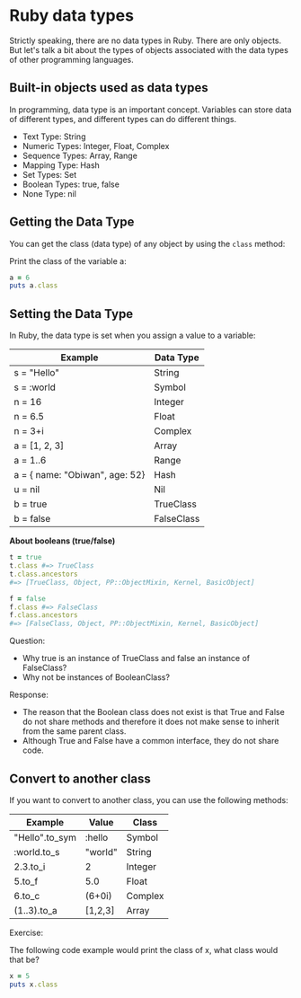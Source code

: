 
# Ruby data types

Strictly speaking, there are no data types in Ruby. There are only objects. But let's talk a bit about the types of objects associated with the data types of other programming languages.

## Built-in objects used as data types

In programming, data type is an important concept. Variables can store data of different types, and different types can do different things.

* Text Type: 	String
* Numeric Types: 	Integer, Float, Complex
* Sequence Types: Array, Range
* Mapping Type: Hash
* Set Types: Set
* Boolean Types: true, false
* None Type: nil

## Getting the Data Type

You can get the class (data type) of any object by using the `class` method:

Print the class of the variable a:

```ruby
a = 6
puts a.class
```

## Setting the Data Type

In Ruby, the data type is set when you assign a value to a variable:

| Example     | Data Type |
| ----------- | --------- |
| s = "Hello" | String  |
| s = :world  | Symbol  |
| n = 16      | Integer |
| n = 6.5     |	Float   |
| n = 3+i 	  | Complex | 	
| a = [1, 2, 3] | Array | 	
| a = 1..6      | Range |
| a = { name: "Obiwan", age: 52} | Hash |
| u = nil     | Nil |
| b = true    | TrueClass |
| b = false   | FalseClass |


**About booleans (true/false)**

```ruby
t = true
t.class #=> TrueClass
t.class.ancestors
#=> [TrueClass, Object, PP::ObjectMixin, Kernel, BasicObject]

f = false
f.class #=> FalseClass
f.class.ancestors
#=> [FalseClass, Object, PP::ObjectMixin, Kernel, BasicObject]
```

Question:
* Why true is an instance of TrueClass and false an instance of FalseClass?
* Why not be instances of BooleanClass?

Response:
* The reason that the Boolean class does not exist is that True and False do not share methods and therefore it does not make sense to inherit from the same parent class.
* Although True and False have a common interface, they do not share code.

## Convert to another class

If you want to convert to another class, you can use the following methods:

| Example        | Value   | Class  |
| -------------- | ------- | ------ |
| "Hello".to_sym | :hello  | Symbol |
| :world.to_s    | "world" | String |
| 2.3.to_i       | 2       | Integer |
| 5.to_f         | 5.0     | Float |
| 6.to_c         | (6+0i)  | Complex |
| (1..3).to_a    | [1,2,3] | Array |

Exercise:

The following code example would print the class of x, what class would that be?

```ruby
x = 5
puts x.class
```

